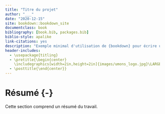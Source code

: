 ```yaml
--- 
title: "Titre du projet"
author: "___"
date: "2020-12-15"
site: bookdown::bookdown_site
documentclass: book
bibliography: [book.bib, packages.bib]
biblio-style: apalike
link-citations: yes
description: "Exemple minimal d'utilisation de {bookdown} pour écrire un ouvrage plus conséquent. Le format de sortie est ici bookdown::gitbook."
header-includes:
  - \usepackage{titling}
  - \pretitle{\begin{center}
    \includegraphics[width=2in,height=2in]{images/umons_logo.jpg}\LARGE\\}
  - \posttitle{\end{center}}
---
```


# Résumé {-}

Cette section comprend un résumé du travail.


